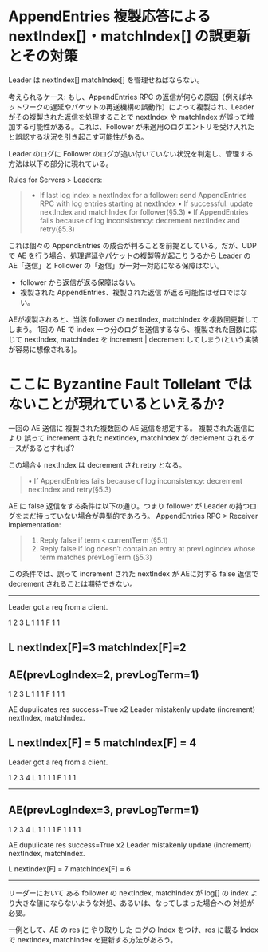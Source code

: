 # AppendEntries 複製応答による nextIndex[]・matchIndex[] の誤更新とその対策

Leader は nextIndex[] matchIndex[] を管理せねばならない。

考えられるケース:
もし、AppendEntries RPC の返信が何らの原因（例えばネットワークの遅延やパケットの再送機構の誤動作）によって複製され、Leader がその複製された返信を処理することで nextIndex や matchIndex が誤って増加する可能性がある。これは、Follower が未適用のログエントリを受け入れたと誤認する状況を引き起こす可能性がある。

Leader のログに Follower のログが追い付いていない状況を判定し、管理する方法は以下の部分に現れている。

Rules for Servers > Leaders:
> - If last log index ≥ nextIndex for a follower: send AppendEntries RPC with log entries starting at nextIndex
>   • If successful: update nextIndex and matchIndex for follower(§5.3)
>   • If AppendEntries fails because of log inconsistency: decrement nextIndex and retry(§5.3)

これは個々の AppendEntries の成否が判ることを前提としている。だが、UDP で AE を行う場合、処理遅延やパケットの複製等が起こりうるから Leader の AE「送信」と Follower の「返信」が一対一対応になる保障はない。

- follower から返信が返る保障はない。
- 複製された AppendEntries、複製された返信 が返る可能性はゼロではない。

AEが複製されると、当該 follower の nextIndex, matchIndex を複数回更新してしまう。
1回の AE で index 一つ分のログを送信するなら、複製された回数に応じて nextIndex, matchIndex を increment | decrement してしまう(という実装が容易に想像される)。
# ここに Byzantine Fault Tollelant ではないことが現れているといえるか?

一回の AE 送信に 複製された複数回の AE 返信を想定する。
複製された返信により 誤って increment された nextIndex, matchIndex が declement されるケースがあるとすれば?

この場合↓ nextIndex は decrement され retry となる。
> • If AppendEntries fails because of log inconsistency:
>   decrement nextIndex and retry(§5.3)

AE に false 返信をする条件は以下の通り。つまり follower が Leader の持つログをまだ持っていない場合が典型的であろう。
AppendEntries RPC > Receiver implementation:
> 1. Reply false if term < currentTerm (§5.1)
> 2. Reply false if log doesn’t contain an entry at prevLogIndex whose term matches prevLogTerm (§5.3)

この条件では、誤って increment された nextIndex が AEに対する false 返信で decrement されることは期待できない。

---
Leader got a req from a client.

  1 2 3 
L 1 1 1
F 1 1

L nextIndex[F]=3 
  matchIndex[F]=2
---
AE(prevLogIndex=2, prevLogTerm=1)
---
  1 2 3 
L 1 1 1
F 1 1 1

AE dupulicates res success=True x2
Leader mistakenly update (increment) nextIndex, matchIndex.

L nextIndex[F] = 5
  matchIndex[F] = 4
---
Leader got a req from a client.

  1 2 3 4
L 1 1 1 1
F 1 1 1

---
AE(prevLogIndex=3, prevLogTerm=1)
---
  1 2 3 4
L 1 1 1 1
F 1 1 1 1

AE dupulicate res success=True x2
Leader mistakenly update (increment) nextIndex, matchIndex.

L nextIndex[F] = 7
  matchIndex[F] = 6

---

リーダーにおいて ある follower の nextIndex, matchIndex が log[] の index より大きな値にならないような対処、あるいは、なってしまった場合への 対処が必要。

一例として、AE の res に やり取りした ログの Index をつけ、res に載る Index で nextIndex, matchIndex を更新する方法があろう。